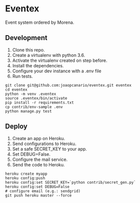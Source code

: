 # Eventex

Event system ordered by Morena.

## Development

1. Clone this repo.
2. Create a virtualenv with python 3.6.
3. Activate the virtualenv created on step before.
4. Install the dependencies.
5. Configure your dev instance with a .env file
6. Run tests.

```console
git clone git@github.com:joaopcanario/eventex.git eventex
cd eventex
python -m venv .eventex
source .eventex/bin/activate
pip install -r requirements.txt
cp contrib/env-sample .env
python manage.py test
```

## Deploy

1. Create an app on Heroku.
2. Send configurations to Heroku.
3. Set a safe SECRET_KEY to your app.
4. Set DEBUG=False.
5. Configure the mail service.
6. Send the code to Heroku.

```console
heroku create myapp
heroku config:push
heroku config:set SECRET_KEY=`python contrib/secret_gen.py`
heroku config:set DEBUG=False
# configure email (e.g.: sendgrid)
git push heroku master --force
```
